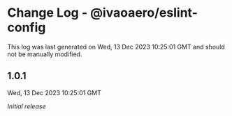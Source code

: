 # Change Log - @ivaoaero/eslint-config

This log was last generated on Wed, 13 Dec 2023 10:25:01 GMT and should not be manually modified.

## 1.0.1
Wed, 13 Dec 2023 10:25:01 GMT

_Initial release_

